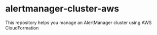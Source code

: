 # alertmanager-cluster-aws
This repository helps you manage an AlertManager cluster using AWS CloudFormation
